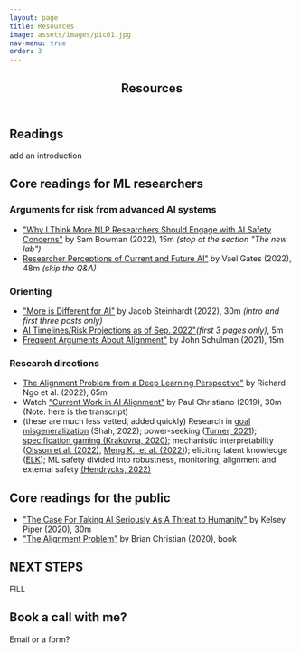 ```yaml
---
layout: page
title: Resources
image: assets/images/pic01.jpg
nav-menu: true
order: 3
---
```


<!-- Main -->
<div id="main" class="alt">

<!-- One -->
<section id="one">
	<div class="inner">
		<header class="major">
			<h1>Resources</h1>
		</header>

<!-- Content -->
<h2 id="content">Readings</h2>

<p> add an introduction </p>

<h2>Core readings for ML researchers</h2>
<h3>Arguments for risk from advanced AI systems</h3>
<ul>
    <li><a href="https://wp.nyu.edu/arg/why-ai-safety/">"Why I Think More NLP Researchers Should Engage with AI Safety Concerns"</a> by Sam Bowman (2022), 15m <i>(stop at the section "The new lab")</i></li>
    <li><a href="https://www.youtube.com/watch?v=yl2nlejBcg0">Researcher Perceptions of Current and Future AI"</a> by Vael Gates (2022), 48m <i>(skip the Q&A)</i></li>
</ul>
<h3>Orienting</h3>
<ul>
    <li><a href="https://bounded-regret.ghost.io/more-is-different-for-ai/">"More is Different for AI"</a> by Jacob Steinhardt (2022), 30m <i>(intro and first three posts only)</i></li>
    <li><a href="https://docs.google.com/document/d/1j7tZ1Xf7-l2k2qr2t3MFwi-IkhXNdzA2N2WZBfcghsM/edit?usp=sharing">AI Timelines/Risk Projections as of Sep. 2022"</a><i>(first 3 pages only)</i>, 5m</li>
    <li><a href="https://www.alignmentforum.org/posts/6ccG9i5cTncebmhsH/frequent-arguments-about-alignment">​​Frequent Arguments About Alignment"</a> by John Schulman (2021), 15m</li>
</ul>
<h3>Research directions</h3>
<ul>
	<li><a href="https://arxiv.org/pdf/2209.00626.pdf">The Alignment Problem from a Deep Learning Perspective"</a> by Richard Ngo et al. (2022), 65m</li>
    <li>Watch <a href="https://www.youtube.com/watch?v=-vsYtevJ2bc">"Current Work in AI Alignment"</a> by Paul Christiano (2019), 30m (Note: here is the transcript)</li>
    <li>(these are much less vetted, added quickly) Research in <a href="https://arxiv.org/pdf/2210.01790.pdf">goal misgeneralization</a> (Shah, 2022); power-seeking (<a href="https://proceedings.neurips.cc/paper/2021/file/c26820b8a4c1b3c2aa868d6d57e14a79-Paper.pdf">Turner, 2021</a>); <a href="https://deepmindsafetyresearch.medium.com/specification-gaming-the-flip-side-of-ai-ingenuity-c85bdb0deeb4">specification gaming (Krakovna, 2020)</a>; mechanistic interpretability (<a href="https://transformer-circuits.pub/2022/in-context-learning-and-induction-heads/index.html">Olsson et al. (2022)</a>, <a href="https://arxiv.org/abs/2202.05262">Meng K., et al. (2022)</a>); eliciting latent knowledge (<a href="https://docs.google.com/document/d/1WwsnJQstPq91_Yh-Ch2XRL8H_EpsnjrC1dwZXR37PC8/edit">ELK</a>); ML safety divided into robustness, monitoring, alignment and external safety <a href="https://arxiv.org/pdf/2109.13916.pdf">(Hendrycks, 2022)</a></li>
</ul>
 

<h2>Core readings for the public</h2>
<ul>
	<li><a href="https://www.vox.com/future-perfect/2018/12/21/18126576/ai-artificial-intelligence-machine-learning-safety-alignment">"The Case For Taking AI Seriously As A Threat to Humanity"</a> by Kelsey Piper (2020), 30m</li>
    <li><a href="https://smile.amazon.com/Alignment-Problem-Machine-Learning-Values-ebook/dp/B085T55LGK/">"The Alignment Problem"</a> by Brian Christian (2020), book</li>
</ul>


<h2> NEXT STEPS </h2>

<p> FILL </p>

<h2> Book a call with me? </h2>

<p> Email or a form?</p>

</div>
</section>

</div>
